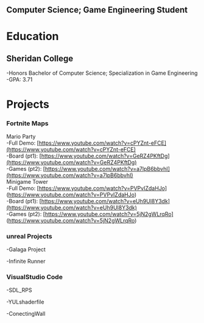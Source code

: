 ## Computer Science; Game Engineering Student

# Education
## Sheridan College 
  -Honors Bachelor of Computer Science; Specialization in Game Engineering <br/>
  -GPA: 3.71

# Projects
### Fortnite Maps
Mario Party
  <br/>-Full Demo:   [https://www.youtube.com/watch?v=cPYZnt-eFCE](https://www.youtube.com/watch?v=cPYZnt-eFCE)
  <br/>-Board (pt1):  [https://www.youtube.com/watch?v=GeRZ4PKftDg](https://www.youtube.com/watch?v=GeRZ4PKftDg)
  <br/>-Games (pt2): [https://www.youtube.com/watch?v=a7lpB6bbvhI](https://www.youtube.com/watch?v=a7lpB6bbvhI)
<br/>
Minigame Tower
  <br/>-Full Demo: [https://www.youtube.com/watch?v=PVPvIZdaHJo] (https://www.youtube.com/watch?v=PVPvIZdaHJo)
  <br/>-Board (pt1): [https://www.youtube.com/watch?v=eUh9Ul8Y3dk](https://www.youtube.com/watch?v=eUh9Ul8Y3dk)
  <br/>-Games (pt2): [https://www.youtube.com/watch?v=5jN2gWLrqRo] (https://www.youtube.com/watch?v=5jN2gWLrqRo)

### unreal Projects
  -Galaga Project
  
  -Infinite Runner 

### VisualStudio Code
  -SDL_RPS

  -YULshaderfile

  -ConectingWall
